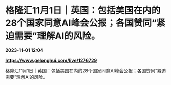 # 格隆汇11月1日｜英国：包括美国在内的28个国家同意AI峰会公报；各国赞同“紧迫需要”理解AI的风险。

**2023-11-01 12:04**

**https://www.gelonghui.com/live/1276729**

格隆汇11月1日｜英国：包括美国在内的28个国家同意AI峰会公报；各国赞同“紧迫需要”理解AI的风险。
